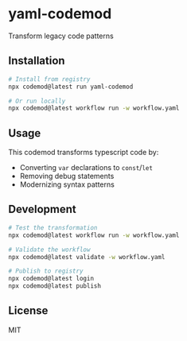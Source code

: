 # yaml-codemod

Transform legacy code patterns

## Installation

```bash
# Install from registry
npx codemod@latest run yaml-codemod

# Or run locally
npx codemod@latest workflow run -w workflow.yaml
```

## Usage

This codemod transforms typescript code by:

- Converting `var` declarations to `const`/`let`
- Removing debug statements
- Modernizing syntax patterns

## Development

```bash
# Test the transformation
npx codemod@latest workflow run -w workflow.yaml

# Validate the workflow
npx codemod@latest validate -w workflow.yaml

# Publish to registry
npx codemod@latest login
npx codemod@latest publish
```

## License

MIT 